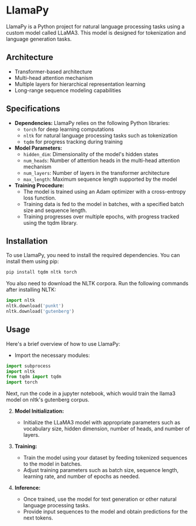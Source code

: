 # LlamaPy

LlamaPy is a Python project for natural language processing tasks using a custom model called LLaMA3. This model is designed for tokenization and language generation tasks.


## Architecture
- Transformer-based architecture
- Multi-head attention mechanism
- Multiple layers for hierarchical representation learning
- Long-range sequence modeling capabilities

## Specifications

- **Dependencies:** LlamaPy relies on the following Python libraries:
  - `torch` for deep learning computations
  - `nltk` for natural language processing tasks such as tokenization
  - `tqdm` for progress tracking during training
- **Model Parameters:**
  - `hidden_dim`: Dimensionality of the model's hidden states
  - `num_heads`: Number of attention heads in the multi-head attention mechanism
  - `num_layers`: Number of layers in the transformer architecture
  - `max_length`: Maximum sequence length supported by the model
- **Training Procedure:**
  - The model is trained using an Adam optimizer with a cross-entropy loss function.
  - Training data is fed to the model in batches, with a specified batch size and sequence length.
  - Training progresses over multiple epochs, with progress tracked using the tqdm library.


## Installation

To use LlamaPy, you need to install the required dependencies. You can install them using pip:

```bash
pip install tqdm nltk torch
```

You also need to download the NLTK corpora. Run the following commands after installing NLTK:
```python
import nltk
nltk.download('punkt')
nltk.download('gutenberg')
```

## Usage
Here's a brief overview of how to use LlamaPy:

- Import the necessary modules:

```python
import subprocess
import nltk
from tqdm import tqdm
import torch
```

Next, run the code in a jupyter notebook, which would train the llama3 model on nltk's gutenberg corpus.

2. **Model Initialization:**
   - Initialize the LLaMA3 model with appropriate parameters such as vocabulary size, hidden dimension, number of heads, and number of layers.

3. **Training:**
   - Train the model using your dataset by feeding tokenized sequences to the model in batches.
   - Adjust training parameters such as batch size, sequence length, learning rate, and number of epochs as needed.

4. **Inference:**
   - Once trained, use the model for text generation or other natural language processing tasks.
   - Provide input sequences to the model and obtain predictions for the next tokens.
